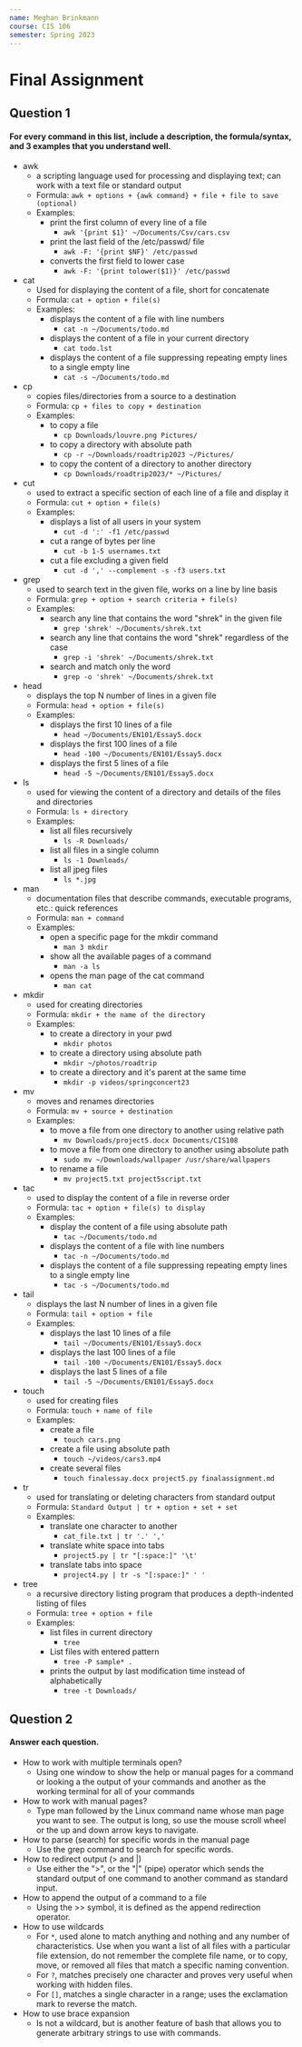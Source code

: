 ```yaml
---
name: Meghan Brinkmann
course: CIS 106
semester: Spring 2023
---
```


# Final Assignment

## Question 1
#### For every command in this list, include a description, the formula/syntax, and 3 examples that you understand well.
* awk
  * a scripting language used for processing and displaying text; can work with a text file or standard output
  * Formula: `awk + options + {awk command} + file + file to save (optional)`
  * Examples:
    * print the first column of every line of a file
      * `awk '{print $1}' ~/Documents/Csv/cars.csv`
    * print the last field of the /etc/passwd/ file
      * `awk -F: '{print $NF}' /etc/passwd`
    * converts the first field to lower case
      * `awk -F: '{print tolower($1)}' /etc/passwd`
* cat
  * Used for displaying the content of a file, short for concatenate
  * Formula: `cat + option + file(s)`
  * Examples:
    * displays the content of a file with line numbers
      * `cat -n ~/Documents/todo.md`
    * displays the content of a file in your current directory
      * `cat todo.lst`
    * displays the content of a file suppressing repeating empty lines to a single empty line
      * `cat -s ~/Documents/todo.md`
* cp
  * copies files/directories from a source to a destination
  * Formula: `cp + files to copy + destination`
  * Examples:
    * to copy a file
      * `cp Downloads/louvre.png Pictures/`
    * to copy a directory with absolute path
      * `cp -r ~/Downloads/roadtrip2023 ~/Pictures/`
    * to copy the content of a directory to another directory
      * `cp Downloads/roadtrip2023/* ~/Pictures/`
* cut
  * used to extract a specific section of each line of a file and display it
  * Formula: `cut + option + file(s)`
  * Examples:
    * displays a list of all users in your system
      * `cut -d ':' -f1 /etc/passwd`
    * cut a range of bytes per line
      * `cut -b 1-5 usernames.txt`
    * cut a file excluding a given field
      * `cut -d ',' --complement -s -f3 users.txt`
* grep
  * used to search text in the given file, works on a line by line basis
  * Formula: `grep + option + search criteria + file(s)`
  * Examples:
    * search any line that contains the word "shrek" in the given file
      * `grep 'shrek' ~/Documents/shrek.txt`
    * search any line that contains the word "shrek" regardless of the case
      * `grep -i 'shrek' ~/Documents/shrek.txt`
    * search and match only the word
      * `grep -o 'shrek' ~/Documents/shrek.txt`
* head
  * displays the top N number of lines in a given file
  * Formula: `head + option + file(s)`
  * Examples:
    * displays the first 10 lines of a file
      * `head ~/Documents/EN101/Essay5.docx`
    * displays the first 100 lines of a file
      * `head -100 ~/Documents/EN101/Essay5.docx`
    * displays the first 5 lines of a file
      * `head -5 ~/Documents/EN101/Essay5.docx`
* ls
  * used for viewing the content of a directory and details of the files and directories
  * Formula: `ls + directory`
  * Examples:
    * list all files recursively
      * `ls -R Downloads/`
    * list all files in a single column
      * `ls -1 Downloads/`
    * list all jpeg files
      * `ls *.jpg`
* man
  * documentation files that describe commands, executable programs, etc.: quick references
  * Formula: `man + command`
  * Examples:
    * open a specific page for the mkdir command
      * `man 3 mkdir`
    * show all the available pages of a command
      * `man -a ls`
    * opens the man page of the cat command
      * `man cat`
* mkdir
  * used for creating directories
  * Formula: `mkdir + the name of the directory`
  * Examples:
    * to create a directory in your pwd
      * `mkdir photos`
    * to create a directory using absolute path
      * `mkdir ~/photos/roadtrip`
    * to create a directory and it's parent at the same time
      * `mkdir -p videos/springconcert23`
* mv
  * moves and renames directories
  * Formula: `mv + source + destination`
  * Examples:
    * to move a file from one directory to another using relative path
      * `mv Downloads/project5.docx Documents/CIS108`
    * to move a file from one directory to another using absolute path
      * `sudo mv ~/Downloads/wallpaper /usr/share/wallpapers`
    * to rename a file
      * `mv project5.txt project5script.txt`
* tac
  * used to display the content of a file in reverse order
  * Formula: `tac + option + file(s) to display`
  * Examples:
    * display the content of a file using absolute path
      * `tac ~/Documents/todo.md`
    * displays the content of a file with line numbers
      * `tac -n ~/Documents/todo.md`
    * displays the content of a file suppressing repeating empty lines to a single empty line
      * `tac -s ~/Documents/todo.md`
* tail
  * displays the last N number of lines in a given file
  * Formula: `tail + option + file`
  * Examples:
    * displays the last 10 lines of a file
      * `tail ~/Documents/EN101/Essay5.docx`
    * displays the last 100 lines of a file
      * `tail -100 ~/Documents/EN101/Essay5.docx`
    * displays the last 5 lines of a file
      * `tail -5 ~/Documents/EN101/Essay5.docx`
* touch
  * used for creating files
  * Formula: `touch + name of file`
  * Examples:
    * create a file
      * `touch cars.png`
    * create a file using absolute path
      * `touch ~/videos/cars3.mp4`
    * create several files
      * `touch finalessay.docx project5.py finalassignment.md`
* tr
  * used for translating or deleting characters from standard output
  * Formula: `Standard Output | tr + option + set + set`
  * Examples:
    * translate one character to another
      * `cat_file.txt | tr '.' ','`
    * translate white space into tabs
      * `project5.py | tr "[:space:]" '\t'`
    * translate tabs into space
      * `project4.py | tr -s "[:space:]" ' '`
* tree
  * a recursive directory listing program that produces a depth-indented listing of files
  * Formula: `tree + option + file`
  * Examples:
    * list files in current directory
      * `tree`
    * List files with entered pattern
      * `tree -P sample* . `
    * prints the output by last modification time instead of alphabetically
      * `tree -t Downloads/`

## Question 2
#### Answer each question.
* How to work with multiple terminals open?
    * Using one window to show the help or manual pages for a command or looking a the output of your commands and another as the working terminal for all of your commands
* How to work with manual pages?
    * Type man followed by the Linux command name whose man page you want to see. The output is long, so use the mouse scroll wheel or the up and down arrow keys to navigate.
* How to parse (search) for specific words in the manual page
    * Use the grep command to search for specific words.
* How to redirect output (> and |)
    * Use either the ">", or the "|" (pipe) operator which sends the standard output of one command to another command as standard input.
* How to append the output of a command to a file
    * Using the >> symbol, it is defined as the append redirection operator.
* How to use wildcards
    * For `*`, used alone to match anything and nothing and any number of characteristics. Use when you want a list of all files with a particular file extension, do not remember the complete file name, or to copy, move, or removed all files that match a specific naming convention.
    * For `?`, matches precisely one character and proves very useful when working with hidden files.
    * For `[]`, matches a single character in a range; uses the exclamation mark to reverse the match.
* How to use brace expansion
  * Is not a wildcard, but is another feature of bash that allows you to generate arbitrary strings to use with commands.
